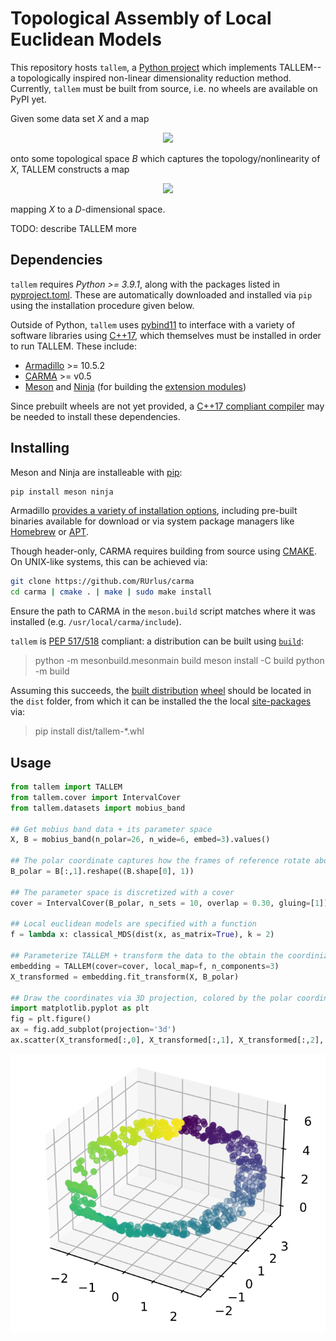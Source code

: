 # Topological Assembly of Local Euclidean Models 

This repository hosts `tallem`, a [Python project](https://packaging.python.org/glossary/#term-Project) which implements TALLEM--a topologically inspired non-linear dimensionality reduction method. Currently, `tallem` must be built from source, i.e. no wheels are available on PyPI yet. 

Given some data set *X* and a map 
<div align="center"><img style="background: white;" src="https://render.githubusercontent.com/render/math?math=f%20%3A%20X%20%5Cto%20B"></div>

onto some topological space _B_ which captures the topology/nonlinearity of _X_, TALLEM constructs a map <div align="center"><img style="background: white;" src="https://render.githubusercontent.com/render/math?math=F%20%3A%20X%20%5Cto%20%5Cmathbb%7BR%7D%5ED%20"></div>

mapping _X_ to a _D_-dimensional space. 

TODO: describe TALLEM more

## Dependencies 

`tallem` requires _Python >= 3.9.1_, along with the packages listed in [pyproject.toml](https://github.com/peekxc/tallem/blob/a1e7d2cd5d0dab5816ece658a3816dc0425f2391/pyproject.toml#L12). These are automatically downloaded and installed via `pip` using the installation procedure given below.

Outside of Python, `tallem` uses [pybind11](https://github.com/pybind/pybind11/tree/stable) to interface with a variety of software libraries using [C++17](https://en.wikipedia.org/wiki/C%2B%2B17), 
which themselves must be installed in order to run TALLEM. These include: 

* [Armadillo](http://arma.sourceforge.net/) >= 10.5.2
* [CARMA](https://github.com/RUrlus/carma) >= v0.5
* [Meson](https://mesonbuild.com/) and [Ninja](https://ninja-build.org/) (for building the [extension modules](https://docs.python.org/3/glossary.html#term-extension-module))

Since prebuilt wheels are not yet provided, a [C++17 compliant compiler](https://en.cppreference.com/w/cpp/compiler_support/17) may be needed to install these dependencies. 

## Installing

Meson and Ninja are installeable with [pip](https://pip.pypa.io/en/stable/):

```bash
pip install meson ninja 
```

Armadillo [provides a variety of installation options](http://arma.sourceforge.net/download.html), including pre-built binaries available for download or via system package managers like [Homebrew](https://formulae.brew.sh/formula/armadillo) or [APT](https://launchpad.net/ubuntu/+source/armadillo/). 

Though header-only, CARMA requires building from source using [CMAKE](https://cmake.org/runningcmake/). On UNIX-like systems, this can be achieved via: 

```bash
git clone https://github.com/RUrlus/carma
cd carma | cmake . | make | sudo make install 
```

Ensure the path to CARMA in the `meson.build` script matches where it was installed (e.g. `/usr/local/carma/include`). 

`tallem` is [PEP 517/518](https://www.python.org/dev/peps/pep-0518/) compliant: a distribution can be built using [`build`](https://pypa-build.readthedocs.io/en/stable/):

> python -m mesonbuild.mesonmain build
> meson install -C build
> python -m build 

Assuming this succeeds, the [built distribution](https://packaging.python.org/glossary/#term-Built-Distribution) [wheel](https://packaging.python.org/glossary/#term-Wheel) should be located in the `dist` folder, from which it can be installed the the local [site-packages](https://docs.python.org/3/library/site.html#site.USER_SITE) via: 

> pip install dist/tallem-*.whl

## Usage 

```python
from tallem import TALLEM
from tallem.cover import IntervalCover
from tallem.datasets import mobius_band

## Get mobius band data + its parameter space
X, B = mobius_band(n_polar=26, n_wide=6, embed=3).values()

## The polar coordinate captures how the frames of reference rotate about B 
B_polar = B[:,1].reshape((B.shape[0], 1))

## The parameter space is discretized with a cover 
cover = IntervalCover(B_polar, n_sets = 10, overlap = 0.30, gluing=[1])

## Local euclidean models are specified with a function
f = lambda x: classical_MDS(dist(x, as_matrix=True), k = 2)

## Parameterize TALLEM + transform the data to the obtain the coordinization
embedding = TALLEM(cover=cover, local_map=f, n_components=3)
X_transformed = embedding.fit_transform(X, B_polar)

## Draw the coordinates via 3D projection, colored by the polar coordinate
import matplotlib.pyplot as plt
fig = plt.figure()
ax = fig.add_subplot(projection='3d')
ax.scatter(X_transformed[:,0], X_transformed[:,1], X_transformed[:,2], marker='o', c=B_polar)
```

![mobius band](https://github.com/peekxc/tallem/blob/main/resources/tallem_polar.png?raw=true)